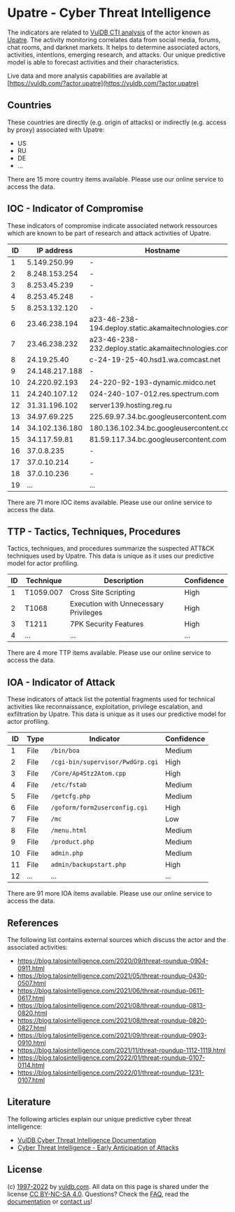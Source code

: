 # Upatre - Cyber Threat Intelligence

The indicators are related to [VulDB CTI analysis](https://vuldb.com/?kb.cti) of the actor known as [Upatre](https://vuldb.com/?actor.upatre). The activity monitoring correlates data from social media, forums, chat rooms, and darknet markets. It helps to determine associated actors, activities, intentions, emerging research, and attacks. Our unique predictive model is able to forecast activities and their characteristics.

Live data and more analysis capabilities are available at [https://vuldb.com/?actor.upatre](https://vuldb.com/?actor.upatre)

## Countries

These countries are directly (e.g. origin of attacks) or indirectly (e.g. access by proxy) associated with Upatre:

* US
* RU
* DE
* ...

There are 15 more country items available. Please use our online service to access the data.

## IOC - Indicator of Compromise

These indicators of compromise indicate associated network ressources which are known to be part of research and attack activities of Upatre.

ID | IP address | Hostname | Confidence
-- | ---------- | -------- | ----------
1 | 5.149.250.99 | - | High
2 | 8.248.153.254 | - | High
3 | 8.253.45.239 | - | High
4 | 8.253.45.248 | - | High
5 | 8.253.132.120 | - | High
6 | 23.46.238.194 | a23-46-238-194.deploy.static.akamaitechnologies.com | High
7 | 23.46.238.232 | a23-46-238-232.deploy.static.akamaitechnologies.com | High
8 | 24.19.25.40 | c-24-19-25-40.hsd1.wa.comcast.net | High
9 | 24.148.217.188 | - | High
10 | 24.220.92.193 | 24-220-92-193-dynamic.midco.net | High
11 | 24.240.107.12 | 024-240-107-012.res.spectrum.com | High
12 | 31.31.196.102 | server139.hosting.reg.ru | High
13 | 34.97.69.225 | 225.69.97.34.bc.googleusercontent.com | Medium
14 | 34.102.136.180 | 180.136.102.34.bc.googleusercontent.com | Medium
15 | 34.117.59.81 | 81.59.117.34.bc.googleusercontent.com | Medium
16 | 37.0.8.235 | - | High
17 | 37.0.10.214 | - | High
18 | 37.0.10.236 | - | High
19 | ... | ... | ...

There are 71 more IOC items available. Please use our online service to access the data.

## TTP - Tactics, Techniques, Procedures

Tactics, techniques, and procedures summarize the suspected ATT&CK techniques used by Upatre. This data is unique as it uses our predictive model for actor profiling.

ID | Technique | Description | Confidence
-- | --------- | ----------- | ----------
1 | T1059.007 | Cross Site Scripting | High
2 | T1068 | Execution with Unnecessary Privileges | High
3 | T1211 | 7PK Security Features | High
4 | ... | ... | ...

There are 4 more TTP items available. Please use our online service to access the data.

## IOA - Indicator of Attack

These indicators of attack list the potential fragments used for technical activities like reconnaissance, exploitation, privilege escalation, and exfiltration by Upatre. This data is unique as it uses our predictive model for actor profiling.

ID | Type | Indicator | Confidence
-- | ---- | --------- | ----------
1 | File | `/bin/boa` | Medium
2 | File | `/cgi-bin/supervisor/PwdGrp.cgi` | High
3 | File | `/Core/Ap4Stz2Atom.cpp` | High
4 | File | `/etc/fstab` | Medium
5 | File | `/getcfg.php` | Medium
6 | File | `/goform/form2userconfig.cgi` | High
7 | File | `/mc` | Low
8 | File | `/menu.html` | Medium
9 | File | `/product.php` | Medium
10 | File | `admin.php` | Medium
11 | File | `admin/backupstart.php` | High
12 | ... | ... | ...

There are 91 more IOA items available. Please use our online service to access the data.

## References

The following list contains external sources which discuss the actor and the associated activities:

* https://blog.talosintelligence.com/2020/09/threat-roundup-0904-0911.html
* https://blog.talosintelligence.com/2021/05/threat-roundup-0430-0507.html
* https://blog.talosintelligence.com/2021/06/threat-roundup-0611-0617.html
* https://blog.talosintelligence.com/2021/08/threat-roundup-0813-0820.html
* https://blog.talosintelligence.com/2021/08/threat-roundup-0820-0827.html
* https://blog.talosintelligence.com/2021/09/threat-roundup-0903-0910.html
* https://blog.talosintelligence.com/2021/11/threat-roundup-1112-1119.html
* https://blog.talosintelligence.com/2022/01/threat-roundup-0107-0114.html
* https://blog.talosintelligence.com/2022/01/threat-roundup-1231-0107.html

## Literature

The following articles explain our unique predictive cyber threat intelligence:

* [VulDB Cyber Threat Intelligence Documentation](https://vuldb.com/?kb.cti)
* [Cyber Threat Intelligence - Early Anticipation of Attacks](https://www.scip.ch/en/?labs.20201022)

## License

(c) [1997-2022](https://vuldb.com/?kb.changelog) by [vuldb.com](https://vuldb.com/?kb.about). All data on this page is shared under the license [CC BY-NC-SA 4.0](https://creativecommons.org/licenses/by-nc-sa/4.0/). Questions? Check the [FAQ](https://vuldb.com/?kb.faq), read the [documentation](https://vuldb.com/?kb) or [contact us](https://vuldb.com/?contact)!
